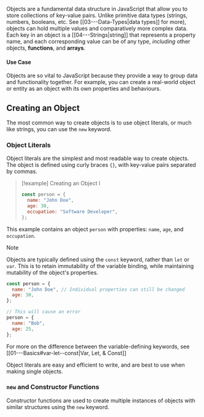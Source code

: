Objects are a fundamental data structure in JavaScript that allow you to store collections of key-value pairs. Unlike primitive data types (strings, numbers, booleans, etc. See [[03---Data-Types|data types]] for more), objects can hold multiple values and comparatively more complex data. Each key in an object is a [[04---Strings|string]] that represents a property name, and each corresponding value can be of any type, _including_ other objects, **functions**, and **arrays**.

#### Use Case

Objects are so vital to JavaScript because they provide a way to group data and functionality together. For example, you can create a real-world object or entity as an object with its own properties and behaviours.

## Creating an Object

The most common way to create objects is to use object literals, or much like strings, you can use the `new` keyword.

### Object Literals

Object literals are the simplest and most readable way to create objects. The object is defined using curly braces `{}`, with key-value pairs separated by commas.

> [!example] Creating an Object I
>
> ```javascript
> const person = {
>   name: "John Doe",
>   age: 30,
>   occupation: "Software Developer",
> };
> ```

This example contains an object `person` with properties: `name`, `age`, and `occupation`.

> [!note]
> Objects are typically defined using the `const` keyword, rather than `let` or `var`. This is to retain immutability of the variable binding, while maintaining mutability of the object's properties.
>
> ```javascript
> const person = {
>   name: "John Doe", // Individual properties can still be changed
>   age: 30,
> };
>
> // This will cause an error
> person = {
>   name: "Bob",
>   age: 25,
> };
> ```
>
> For more on the difference between the variable-defining keywords, see [[01---Basics#var-let--const|Var, Let, & Const]]

Object literals are easy and efficient to write, and are best to use when making single objects.

### `new` and Constructor Functions

Constructor functions are used to create multiple instances of objects with similar structures using the `new` keyword.

